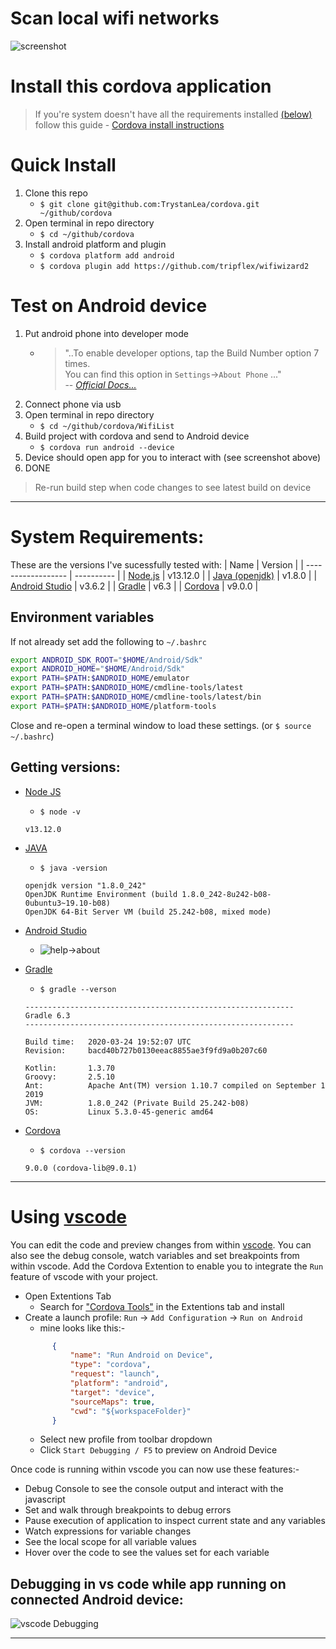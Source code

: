 # Scan local wifi networks
![screenshot](screenshot.png)
# Install this cordova application
> If you're system doesn't have all the requirements installed [(below)](#system-requirements)<br> follow this guide - [Cordova install instructions](https://github.com/TrystanLea/cordova/blob/master/installation.md)

# Quick Install
1. Clone this repo
    - `$ git clone git@github.com:TrystanLea/cordova.git ~/github/cordova`
1. Open terminal in repo directory
    - `$ cd ~/github/cordova`
1. Install android platform and plugin
    - `$ cordova platform add android`
    - `$ cordova plugin add https://github.com/tripflex/wifiwizard2`

# Test on Android device
1. Put android phone into developer mode
    - > "..To enable developer options, tap the Build Number option 7 times.<br>
      You can find this option in `Settings`->`About Phone` ..."<br>
      > -- <cite>[Official Docs...][1]</cite>
1. Connect phone via usb
1. Open terminal in repo directory
    - `$ cd ~/github/cordova/WifiList`
1. Build project with cordova and send to Android device
    - `$ cordova run android --device`
1. Device should open app for you to interact with (see screenshot above)
1. DONE
> Re-run build step when code changes to see latest build on device

---

# System Requirements:
These are the versions I've sucessfully tested with:
| Name               | Version    |
| ------------------ | ---------- |
| [Node.js][3]        | v13.12.0   |
| [Java (openjdk)][4] | v1.8.0     |
| [Android Studio][5] | v3.6.2     |
| [Gradle][6]         | v6.3       |
| [Cordova][7]        | v9.0.0     |

## Environment variables
If not already set add the following to `~/.bashrc`
```bash
export ANDROID_SDK_ROOT="$HOME/Android/Sdk"
export ANDROID_HOME="$HOME/Android/Sdk"
export PATH=$PATH:$ANDROID_HOME/emulator
export PATH=$PATH:$ANDROID_HOME/cmdline-tools/latest
export PATH=$PATH:$ANDROID_HOME/cmdline-tools/latest/bin
export PATH=$PATH:$ANDROID_HOME/platform-tools
```
Close and re-open a terminal window to load these settings. (or `$ source ~/.bashrc`)

## Getting versions:
- [Node JS][3]
    - `$ node -v`
    ```
    v13.12.0
    ```
- [JAVA][4]
    - `$ java -version`
    ```
    openjdk version "1.8.0_242"
    OpenJDK Runtime Environment (build 1.8.0_242-8u242-b08-0ubuntu3~19.10-b08)
    OpenJDK 64-Bit Server VM (build 25.242-b08, mixed mode)
    ```
- [Android Studio][5]
    - ![help->about](android-studio-help-about.png)
- [Gradle][6]
    - `$ gradle --verson`
    ```
    ------------------------------------------------------------
    Gradle 6.3
    ------------------------------------------------------------

    Build time:   2020-03-24 19:52:07 UTC
    Revision:     bacd40b727b0130eeac8855ae3f9fd9a0b207c60

    Kotlin:       1.3.70
    Groovy:       2.5.10
    Ant:          Apache Ant(TM) version 1.10.7 compiled on September 1 2019
    JVM:          1.8.0_242 (Private Build 25.242-b08)
    OS:           Linux 5.3.0-45-generic amd64
    ```

- [Cordova][7]
    - `$ cordova --version`
    ```
    9.0.0 (cordova-lib@9.0.1)
    ```
---

# Using [vscode][2]
You can edit the code and preview changes from within [vscode][2]. You can also see the debug console, watch variables and set breakpoints from within vscode.
Add the Cordova Extention to enable you to integrate the `Run` feature of vscode with your project.
- Open Extentions Tab
  - Search for ["Cordova Tools"][8] in the Extentions tab and install
- Create a launch profile: `Run` -> `Add Configuration` -> `Run on Android`
  - mine looks like this:-
  ```json
        {
            "name": "Run Android on Device",
            "type": "cordova",
            "request": "launch",
            "platform": "android",
            "target": "device",
            "sourceMaps": true,
            "cwd": "${workspaceFolder}"
        }
  ```
  - Select new profile from toolbar dropdown
  - Click `Start Debugging / F5` to preview on Android Device

Once code is running within vscode you can now use these features:-
- Debug Console to see the console output and interact with the javascript 
- Set and walk through breakpoints to debug errors
- Pause execution of application to inspect current state and any variables
- Watch expressions for variable changes
- See the local scope for all variable values
- Hover over the code to see the values set for each variable

## Debugging in vs code while app running on connected Android device:
![vscode Debugging](vscode.png)



---

[1]: <https://developer.android.com/studio/debug/dev-options/> "Android Studio Developer Guide"
[2]: <https://code.visualstudio.com/> "Microsoft Virtual Studio Code"
[3]: <https://nodejs.org/> "Node.js"
[4]: <https://openjdk.java.net/> "OpenJDK"
[5]: <https://developer.android.com/studio/> "Android Studio Developer"
[6]: <https://gradle.org/> "Gradle Build tool"
[7]: <https://cordova.apache.org/> "Apache Cordova"
[8]: <https://github.com/Microsoft/vscode-cordova> "Official vscode Cordova Extention"
